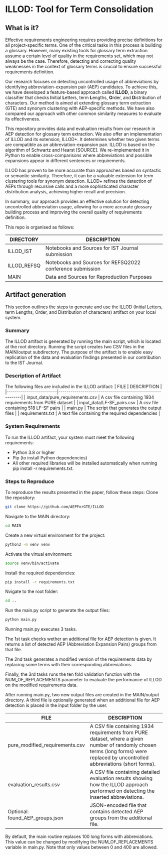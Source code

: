 # ILLOD: Tool for Term Consolidation

## What is it?
Effective requirements engineering requires providing precise definitions for all project-specific terms. One of the critical tasks in this process is building a glossary. However, many existing tools for glossary term extraction assume a certain level of quality in the requirements set, which may not always be the case. Therefore, detecting and correcting quality weaknesses in the context of glossary terms is crucial to ensure successful requirements definition.

Our research focuses on detecting uncontrolled usage of abbreviations by identifying abbreviation-expansion pair (AEP) candidates. To achieve this, we have developed a feature-based approach called **ILLOD**, a binary classifier that checks **I**nitial **L**etters, term **L**engths, **O**rder, and **D**istribution of characters. Our method is aimed at extending glossary term extraction (GTE) and synonym clustering with AEP-specific methods. We have also compared our approach with other common similarity measures to evaluate its effectiveness.

This repository provides data and evaluation results from our research in AEP detection for glossary term extraction. We also offer an implementation of ILLOD and its extension, ILLOD+. It determines whether two given terms are compatible as an abbreviation-expansion pair. ILLOD is based on the algorithm of Schwartz and Hearst [SOURCE]. We re-implemented it in Python to enable cross-comparisons where abbreviations and possible expansions appear in different sentences or requirements.

ILLOD has proven to be more accurate than approaches based on syntactic or semantic similarity. Therefore, it can be a valuable extension for term clustering tools for synonym detection. ILLOD+ refines the detection of AEPs through recursive calls and a more sophisticated character distribution analysis, achieving higher recall and precision.

In summary, our approach provides an effective solution for detecting uncontrolled abbreviation usage, allowing for a more accurate glossary building process and improving the overall quality of requirements definition.

This repo is organised as follows:

| DIRECTORY | DESCRIPTION |
| ------ | ------ |
| ILLOD_IST | Notebooks and Sources for IST Journal submission |
| ILLOD_REFSQ | Notebooks and Sources for REFSQ2022 conference submission |
| MAIN | Data and Sources for Reproduction Purposes |

## Artifact generation
This section outlines the steps to generate and use the ILLOD (Initial Letters, term Lengths, Order, and Distribution of characters) artifact on your local system.

### Summary
The ILLOD artifact is generated by running the main script, which is located at the root directory. Running the script creates two CSV files in the MAIN/output subdirectory. The purpose of the artifact is to enable easy replication of the data and evaluation findings presented in our contribution to the IST Journal.

### Description of Artifact
The following files are included in the ILLOD artifact:
| FILE                    | DESCRIPTION                                               |
|-------------------------|-----------------------------------------------------------|
| input_data/pure_requirements.csv | A csv file containing 1934 requirements from PURE dataset |
| input_data/LF-SF_pairs.csv | A csv file containing 518 LF-SF pairs                     |
| main&#46;py             | The script that generates the output files                |
| requirements.txt        | A text file containing the required dependencies          |

### System Requirements
To run the ILLOD artifact, your system must meet the following requirements:
- Python 3.8 or higher
- Pip (to install Python dependencies)
- All other required libraries will be installed automatically when running pip install -r requirements.txt.


### Steps to Reproduce
To reproduce the results presented in the paper, follow these steps:
Clone the repository:
```sh
git clone https://github.com/AEPForGTE/ILLOD
```
Navigate to the MAIN directory:
```sh
cd MAIN
```

Create a new virtual environment for the project:
```sh
python3 -m venv venv
```

Activate the virtual environment:
```sh
source venv/bin/activate
```

Install the required dependencies:
```sh
pip install -r requirements.txt
```

Nvigate to the root folder:
```sh
cd ..
```

Run the main&#46;py script to generate the output files:
```sh
python main.py
```

Running main&#46;py executes 3 tasks.

The 1st task checks wether an additional file for AEP detection is given. It returns a list of detected AEP (Abbreviation Expansion Pairs) groups from that file.

The 2nd task generates a modified version of the requirements data by replacing some terms with their corresponding abbreviations.

Finally, the 3rd tasks runs the ten fold validation function with the NUM_OF_REPLACEMENTS parameter to evaluate the performance of ILLOD on the modified requirements data. 


After running main&#46;py, two new output files are created in the MAIN/output directory. A third file is optionally generated when an additional file for AEP detection is placed in the input folder by the user.


| FILE                            | DESCRIPTION |
|---------------------------------| ------ |
| pure_modified_requirements.csv  | A CSV file containing 1934 requirements from PURE dataset, where a given number of randomly chosen terms (long forms) were replaced by uncontrolled abbreviations (short forms).|
| evaluation_results.csv          | A CSV file containing detailed evaluation results showing how the ILLOD approach performed on detecting the inserted abbreviations.|
| Optional: found_AEP_groups.json | JSON-encoded file that contains detected AEP groups from the additional file. |



By default, the main routine replaces 100 long forms with abbreviations. This value can be changed by modifying the NUM_OF_REPLACEMENTS variable in main&#46;py. Note that only values between 0 and 400 are allowed. 

